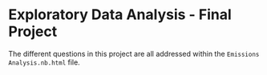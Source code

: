 # Exploratory Data Analysis - Final Project
The different questions in this project are all addressed within the `Emissions Analysis.nb.html` file.

